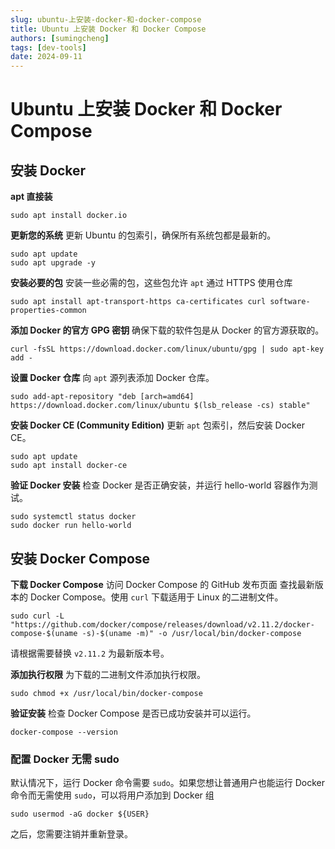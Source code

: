 ```yaml
---
slug: ubuntu-上安装-docker-和-docker-compose
title: Ubuntu 上安装 Docker 和 Docker Compose
authors: [sumingcheng]
tags: [dev-tools]
date: 2024-09-11
---
```


# Ubuntu 上安装 Docker 和 Docker Compose

## 安装 Docker

**apt 直接装**

```
sudo apt install docker.io
```

**更新您的系统** 更新 Ubuntu 的包索引，确保所有系统包都是最新的。

```
sudo apt update
sudo apt upgrade -y
```

**安装必要的包** 安装一些必需的包，这些包允许 `apt` 通过 HTTPS 使用仓库

```
sudo apt install apt-transport-https ca-certificates curl software-properties-common
```

**添加 Docker 的官方 GPG 密钥** 确保下载的软件包是从 Docker 的官方源获取的。

```
curl -fsSL https://download.docker.com/linux/ubuntu/gpg | sudo apt-key add -
```

**设置 Docker 仓库** 向 `apt` 源列表添加 Docker 仓库。

```
sudo add-apt-repository "deb [arch=amd64] https://download.docker.com/linux/ubuntu $(lsb_release -cs) stable"
```

**安装 Docker CE (Community Edition)** 更新 `apt` 包索引，然后安装 Docker CE。

```
sudo apt update
sudo apt install docker-ce
```

**验证 Docker 安装** 检查 Docker 是否正确安装，并运行 hello-world 容器作为测试。

```
sudo systemctl status docker
sudo docker run hello-world
```

## 安装 Docker Compose

**下载 Docker Compose** 访问 Docker Compose 的 GitHub 发布页面 查找最新版本的 Docker Compose。使用 `curl` 下载适用于 Linux 的二进制文件。

```
sudo curl -L "https://github.com/docker/compose/releases/download/v2.11.2/docker-compose-$(uname -s)-$(uname -m)" -o /usr/local/bin/docker-compose
```

请根据需要替换 `v2.11.2` 为最新版本号。

**添加执行权限** 为下载的二进制文件添加执行权限。

```
sudo chmod +x /usr/local/bin/docker-compose
```

**验证安装** 检查 Docker Compose 是否已成功安装并可以运行。

```
docker-compose --version
```

### 配置 Docker 无需 sudo

默认情况下，运行 Docker 命令需要 `sudo`。如果您想让普通用户也能运行 Docker 命令而无需使用 `sudo`，可以将用户添加到 Docker 组

```
sudo usermod -aG docker ${USER}
```

之后，您需要注销并重新登录。
